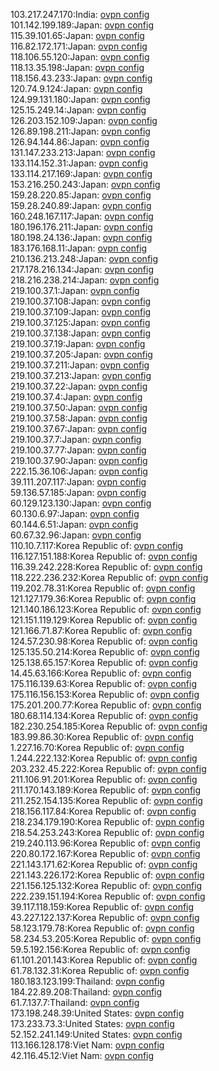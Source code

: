 103.217.247.170:India: [ovpn config](vpn/103_217_247_170.ovpn)  
101.142.199.189:Japan: [ovpn config](vpn/101_142_199_189.ovpn)  
115.39.101.65:Japan: [ovpn config](vpn/115_39_101_65.ovpn)  
116.82.172.171:Japan: [ovpn config](vpn/116_82_172_171.ovpn)  
118.106.55.120:Japan: [ovpn config](vpn/118_106_55_120.ovpn)  
118.13.35.198:Japan: [ovpn config](vpn/118_13_35_198.ovpn)  
118.156.43.233:Japan: [ovpn config](vpn/118_156_43_233.ovpn)  
120.74.9.124:Japan: [ovpn config](vpn/120_74_9_124.ovpn)  
124.99.131.180:Japan: [ovpn config](vpn/124_99_131_180.ovpn)  
125.15.249.14:Japan: [ovpn config](vpn/125_15_249_14.ovpn)  
126.203.152.109:Japan: [ovpn config](vpn/126_203_152_109.ovpn)  
126.89.198.211:Japan: [ovpn config](vpn/126_89_198_211.ovpn)  
126.94.144.86:Japan: [ovpn config](vpn/126_94_144_86.ovpn)  
131.147.233.213:Japan: [ovpn config](vpn/131_147_233_213.ovpn)  
133.114.152.31:Japan: [ovpn config](vpn/133_114_152_31.ovpn)  
133.114.217.169:Japan: [ovpn config](vpn/133_114_217_169.ovpn)  
153.216.250.243:Japan: [ovpn config](vpn/153_216_250_243.ovpn)  
159.28.220.85:Japan: [ovpn config](vpn/159_28_220_85.ovpn)  
159.28.240.89:Japan: [ovpn config](vpn/159_28_240_89.ovpn)  
160.248.167.117:Japan: [ovpn config](vpn/160_248_167_117.ovpn)  
180.196.176.211:Japan: [ovpn config](vpn/180_196_176_211.ovpn)  
180.198.24.136:Japan: [ovpn config](vpn/180_198_24_136.ovpn)  
183.176.168.11:Japan: [ovpn config](vpn/183_176_168_11.ovpn)  
210.136.213.248:Japan: [ovpn config](vpn/210_136_213_248.ovpn)  
217.178.216.134:Japan: [ovpn config](vpn/217_178_216_134.ovpn)  
218.216.238.214:Japan: [ovpn config](vpn/218_216_238_214.ovpn)  
219.100.37.1:Japan: [ovpn config](vpn/219_100_37_1.ovpn)  
219.100.37.108:Japan: [ovpn config](vpn/219_100_37_108.ovpn)  
219.100.37.109:Japan: [ovpn config](vpn/219_100_37_109.ovpn)  
219.100.37.125:Japan: [ovpn config](vpn/219_100_37_125.ovpn)  
219.100.37.138:Japan: [ovpn config](vpn/219_100_37_138.ovpn)  
219.100.37.19:Japan: [ovpn config](vpn/219_100_37_19.ovpn)  
219.100.37.205:Japan: [ovpn config](vpn/219_100_37_205.ovpn)  
219.100.37.211:Japan: [ovpn config](vpn/219_100_37_211.ovpn)  
219.100.37.213:Japan: [ovpn config](vpn/219_100_37_213.ovpn)  
219.100.37.22:Japan: [ovpn config](vpn/219_100_37_22.ovpn)  
219.100.37.4:Japan: [ovpn config](vpn/219_100_37_4.ovpn)  
219.100.37.50:Japan: [ovpn config](vpn/219_100_37_50.ovpn)  
219.100.37.58:Japan: [ovpn config](vpn/219_100_37_58.ovpn)  
219.100.37.67:Japan: [ovpn config](vpn/219_100_37_67.ovpn)  
219.100.37.7:Japan: [ovpn config](vpn/219_100_37_7.ovpn)  
219.100.37.77:Japan: [ovpn config](vpn/219_100_37_77.ovpn)  
219.100.37.90:Japan: [ovpn config](vpn/219_100_37_90.ovpn)  
222.15.36.106:Japan: [ovpn config](vpn/222_15_36_106.ovpn)  
39.111.207.117:Japan: [ovpn config](vpn/39_111_207_117.ovpn)  
59.136.57.185:Japan: [ovpn config](vpn/59_136_57_185.ovpn)  
60.129.123.130:Japan: [ovpn config](vpn/60_129_123_130.ovpn)  
60.130.6.97:Japan: [ovpn config](vpn/60_130_6_97.ovpn)  
60.144.6.51:Japan: [ovpn config](vpn/60_144_6_51.ovpn)  
60.67.32.96:Japan: [ovpn config](vpn/60_67_32_96.ovpn)  
110.10.7.117:Korea Republic of: [ovpn config](vpn/110_10_7_117.ovpn)  
116.127.151.188:Korea Republic of: [ovpn config](vpn/116_127_151_188.ovpn)  
116.39.242.228:Korea Republic of: [ovpn config](vpn/116_39_242_228.ovpn)  
118.222.236.232:Korea Republic of: [ovpn config](vpn/118_222_236_232.ovpn)  
119.202.78.31:Korea Republic of: [ovpn config](vpn/119_202_78_31.ovpn)  
121.127.179.36:Korea Republic of: [ovpn config](vpn/121_127_179_36.ovpn)  
121.140.186.123:Korea Republic of: [ovpn config](vpn/121_140_186_123.ovpn)  
121.151.119.129:Korea Republic of: [ovpn config](vpn/121_151_119_129.ovpn)  
121.166.71.87:Korea Republic of: [ovpn config](vpn/121_166_71_87.ovpn)  
124.57.230.98:Korea Republic of: [ovpn config](vpn/124_57_230_98.ovpn)  
125.135.50.214:Korea Republic of: [ovpn config](vpn/125_135_50_214.ovpn)  
125.138.65.157:Korea Republic of: [ovpn config](vpn/125_138_65_157.ovpn)  
14.45.63.166:Korea Republic of: [ovpn config](vpn/14_45_63_166.ovpn)  
175.116.139.63:Korea Republic of: [ovpn config](vpn/175_116_139_63.ovpn)  
175.116.156.153:Korea Republic of: [ovpn config](vpn/175_116_156_153.ovpn)  
175.201.200.77:Korea Republic of: [ovpn config](vpn/175_201_200_77.ovpn)  
180.68.114.134:Korea Republic of: [ovpn config](vpn/180_68_114_134.ovpn)  
182.230.254.185:Korea Republic of: [ovpn config](vpn/182_230_254_185.ovpn)  
183.99.86.30:Korea Republic of: [ovpn config](vpn/183_99_86_30.ovpn)  
1.227.16.70:Korea Republic of: [ovpn config](vpn/1_227_16_70.ovpn)  
1.244.222.132:Korea Republic of: [ovpn config](vpn/1_244_222_132.ovpn)  
203.232.45.222:Korea Republic of: [ovpn config](vpn/203_232_45_222.ovpn)  
211.106.91.201:Korea Republic of: [ovpn config](vpn/211_106_91_201.ovpn)  
211.170.143.189:Korea Republic of: [ovpn config](vpn/211_170_143_189.ovpn)  
211.252.154.135:Korea Republic of: [ovpn config](vpn/211_252_154_135.ovpn)  
218.156.117.84:Korea Republic of: [ovpn config](vpn/218_156_117_84.ovpn)  
218.234.179.190:Korea Republic of: [ovpn config](vpn/218_234_179_190.ovpn)  
218.54.253.243:Korea Republic of: [ovpn config](vpn/218_54_253_243.ovpn)  
219.240.113.96:Korea Republic of: [ovpn config](vpn/219_240_113_96.ovpn)  
220.80.172.167:Korea Republic of: [ovpn config](vpn/220_80_172_167.ovpn)  
221.143.171.62:Korea Republic of: [ovpn config](vpn/221_143_171_62.ovpn)  
221.143.226.172:Korea Republic of: [ovpn config](vpn/221_143_226_172.ovpn)  
221.156.125.132:Korea Republic of: [ovpn config](vpn/221_156_125_132.ovpn)  
222.239.151.194:Korea Republic of: [ovpn config](vpn/222_239_151_194.ovpn)  
39.117.118.159:Korea Republic of: [ovpn config](vpn/39_117_118_159.ovpn)  
43.227.122.137:Korea Republic of: [ovpn config](vpn/43_227_122_137.ovpn)  
58.123.179.78:Korea Republic of: [ovpn config](vpn/58_123_179_78.ovpn)  
58.234.53.205:Korea Republic of: [ovpn config](vpn/58_234_53_205.ovpn)  
59.5.192.156:Korea Republic of: [ovpn config](vpn/59_5_192_156.ovpn)  
61.101.201.143:Korea Republic of: [ovpn config](vpn/61_101_201_143.ovpn)  
61.78.132.31:Korea Republic of: [ovpn config](vpn/61_78_132_31.ovpn)  
180.183.123.199:Thailand: [ovpn config](vpn/180_183_123_199.ovpn)  
184.22.89.208:Thailand: [ovpn config](vpn/184_22_89_208.ovpn)  
61.7.137.7:Thailand: [ovpn config](vpn/61_7_137_7.ovpn)  
173.198.248.39:United States: [ovpn config](vpn/173_198_248_39.ovpn)  
173.233.73.3:United States: [ovpn config](vpn/173_233_73_3.ovpn)  
52.152.241.149:United States: [ovpn config](vpn/52_152_241_149.ovpn)  
113.166.128.178:Viet Nam: [ovpn config](vpn/113_166_128_178.ovpn)  
42.116.45.12:Viet Nam: [ovpn config](vpn/42_116_45_12.ovpn)  
